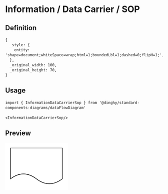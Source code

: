 # Information / Data Carrier / SOP

## Definition

```
{
  _style: { 
    entity: 'shape=document;whiteSpace=wrap;html=1;boundedLbl=1;dashed=0;flipH=1;',
  },
  _original_width: 100,
  _original_height: 70,
}
```

## Usage

```
import { InformationDataCarrierSop } from '@dinghy/standard-components-diagrams/dataFlowDiagram'

<InformationDataCarrierSop/>
```

## Preview

<img src="./information-data-carrier-sop.png" width="200"/>
